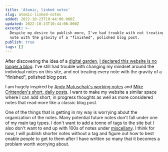 ```yaml
---
title: 'Atomic, linked notes'
slug: atomic-linked-notes
added: 2022-10-23T10:44:00.000Z
updated: 2022-10-23T10:44:00.000Z
excerpt: >-
  Despite my desire to publish more, I've had trouble with not treating every
  note with the gravity of a "finished", polished blog post.
publish: true
tags: []
---
```


After discovering the idea of a [digital garden](https://joelhooks.com/digital-garden), [I declared this website is no longer a blog](/my-blog-is-dead/). I've still had trouble with changing my mindset around the individual notes on this site, and not treating every note with the gravity of a "finished", polished blog post. 

I am hugely inspired by [Andy Matuschak's working notes](https://notes.andymatuschak.org/About_these_notes) and [Mike Crittenden's short, daily posts](https://critter.blog/2021/02/10/blogging-as-a-zettelkasten/). I want to make my website a similar space where I can add short, in progress thoughts as well as more considered notes that read more like a classic blog post. 

One of the things that is getting in my way is worrying about the organization of the notes. Many potential future notes don't fall under one of my main tag types. I don't want to add a tonne of tags to the site but I also don't want to end up with 100s of notes under [miscellany](https://rachsmith.com/tag/miscellany/). I think for now, I will publish shorter notes without a tag and figure out how to best enable people to get to them after I have written so many that it becomes a problem worth worrying about.
